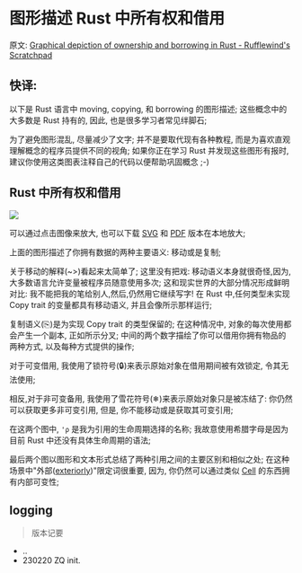 # 图形描述 Rust 中所有权和借用
原文: [Graphical depiction of ownership and borrowing in Rust - Rufflewind's Scratchpad](https://rufflewind.com/2017-02-15/rust-move-copy-borrow)

## 快译:

以下是 Rust 语言中 moving, copying, 和 borrowing 的图形描述;
这些概念中的大多数是 Rust 持有的,
因此, 也是很多学习者常见绊脚石;

为了避免图形混乱, 尽量减少了文字;
并不是要取代现有各种教程, 而是为喜欢直观理解概念的程序员提供不同的视角;
如果你正在学习 Rust 并发现这些图形有报时,
建议你使用这类图表注释自己的代码以便帮助巩固概念 ;-)

## Rust 中所有权和借用

![](https://rufflewind.com/img/rust-move-copy-borrow.png)

可以通过点击图像来放大, 也可以下载 [SVG](https://rufflewind.com/img/rust-move-copy-borrow.svg)
和 [PDF](https://rufflewind.com/img/rust-move-copy-borrow.pdf) 版本在本地放大;

上面的图形描述了你拥有数据的两种主要语义: 移动或是复制;

关于移动的解释(~>)看起来太简单了;
这里没有把戏: 移动语义本身就很奇怪,因为,大多数语言允许变量被程序员随意使用多次;
这和现实世界的大部分情况形成鲜明对比:
我不能把我的笔给别人,然后,仍然用它继续写字!
在 Rust 中,任何类型未实现 Copy trait 的变量都具有移动语义,
并且会像所示那样运行;

复制语义(⎘)是为实现 Copy trait 的类型保留的;
在这种情况中, 对象的每次使用都会产生一个副本, 正如所示分叉; 中间的两个数字描绘了你可以借用你拥有物品的两种方式,
以及每种方式提供的操作;

对于可变借用, 我使用了锁符号(🔒)来表示原始对象在借用期间被有效锁定,
令其无法使用;

相反,对于非可变备用, 我使用了雪花符号(❄)来表示原始对象只是被冻结了:
你仍然可以获取更多非可变引用, 但是, 你不能移动或是获取其可变引用;

在这两个图中, `'ρ` 是我为引用的生命周期选择的名称;
我故意使用希腊字母是因为目前 Rust 中还没有具体生命周期的语法;

最后两个图以图形和文本形式总结了两种引用之间的主要区别和相似之处;
在这种场景中"外部([exteriorly](https://doc.rust-lang.org/beta/book/mutability.html#interior-vs-exterior-mutability))"限定词很重要,
因为, 你仍然可以通过类似 [Cell](https://doc.rust-lang.org/std/cell/) 的东西拥有内部可变性;



## logging
> 版本记要

- ..
- 230220 ZQ init.
